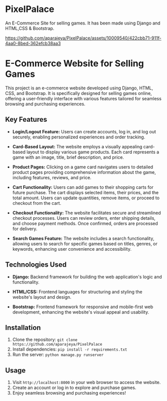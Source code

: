 # PixelPalace
An E-Commerce Site for selling games. It has been made using Django and HTML,CSS & Bootstrap. 

https://github.com/aparajeya/PixelPalace/assets/10009540/422cbb71-911f-4aa0-8bed-362efcb38aa3

# E-Commerce Website for Selling Games

This project is an e-commerce website developed using Django, HTML, CSS, and Bootstrap. It is specifically designed for selling games online, offering a user-friendly interface with various features tailored for seamless browsing and purchasing experiences.

## Key Features

- **Login/Logout Feature:** Users can create accounts, log in, and log out securely, enabling personalized experiences and order tracking.
  
- **Card-Based Layout:** The website employs a visually appealing card-based layout to display various game products. Each card represents a game with an image, title, brief description, and price.

- **Product Pages:** Clicking on a game card navigates users to detailed product pages providing comprehensive information about the game, including features, reviews, and price.

- **Cart Functionality:** Users can add games to their shopping carts for future purchase. The cart displays selected items, their prices, and the total amount. Users can update quantities, remove items, or proceed to checkout from the cart.

- **Checkout Functionality:** The website facilitates secure and streamlined checkout processes. Users can review orders, enter shipping details, and choose payment methods. Once confirmed, orders are processed for delivery.

- **Search Games Feature:** The website includes a search functionality, allowing users to search for specific games based on titles, genres, or keywords, enhancing user convenience and accessibility.

## Technologies Used

- **Django:** Backend framework for building the web application's logic and functionality.
  
- **HTML/CSS:** Frontend languages for structuring and styling the website's layout and design.
  
- **Bootstrap:** Frontend framework for responsive and mobile-first web development, enhancing the website's visual appeal and usability.

## Installation

1. Clone the repository: `git clone https://github.com/aparajeya/PixelPalace`
2. Install dependencies: `pip install -r requirements.txt`
3. Run the server: `python manage.py runserver`

## Usage

1. Visit `http://localhost:8000` in your web browser to access the website.
2. Create an account or log in to explore and purchase games.
3. Enjoy seamless browsing and purchasing experiences!



